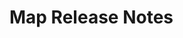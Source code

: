 <!-- Release notes authoring guidelines: http://keepachangelog.com/ -->

# Map Release Notes

<!-- ## [Unreleased] -->

<!--## [VERSION] - [RELEASE_DATE]-->
